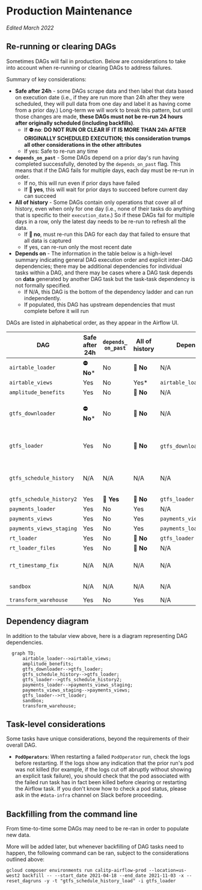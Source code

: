 # Production Maintenance

_Edited March 2022_

## Re-running or clearing DAGs

Sometimes DAGs will fail in production. Below are considerations to take into account when re-running or clearing DAGs to address failures.

Summary of key considerations:
* **Safe after 24h** - some DAGs scrape data and then label that data based on execution date (i.e., if they are run more than 24h after they were scheduled, they will pull data from one day and label it as having come from a prior day.) Long-term we will work to break this pattern, but until those changes are made, **these DAGs must not be re-run 24 hours after originally scheduled (including backfills)**.
    * If **⛔ no**: **DO NOT RUN OR CLEAR IF IT IS MORE THAN 24h AFTER ORIGINALLY SCHEDULED EXECUTION; this consideration trumps all other considerations in the other attributes**
    * If yes: Safe to re-run any time
* **`depends_on_past`** - Some DAGs depend on a prior day's run having completed successfully, denoted by the `depends_on_past` flag. This means that if the DAG fails for multiple days, each day must be re-run in order.
    * If no, this will run even if prior days have failed
    * If **📆 yes**, this will wait for prior days to succeed before current day can succeed
* **All of history** - Some DAGs contain only operations that cover all of history, even when only for one day (i.e., none of their tasks do anything that is specific to their `execution_date`.) So if these DAGs fail for multiple days in a row, only the latest day needs to be re-run to refresh all the data.
    * If **🔂 no**, must re-run this DAG for each day that failed to ensure that all data is captured
    * If yes, can re-run only the most recent date
* **Depends on** - The information in the table below is a high-level summary indicating general DAG execution order and explicit inter-DAG dependencies; there may be additional dependencies for individual tasks within a DAG, and there may be cases where a DAG task depends on **data** generated by another DAG task but the task-task dependency is not formally specified.
    * If N/A, this DAG is the bottom of the dependency ladder and can run independently.
    * If populated, this DAG has upstream dependencies that must complete before it will run


DAGs are listed in alphabetical order, as they appear in the Airflow UI.

| DAG | Safe after 24h | `depends_ on_past` | All of history | Depends on | Notes |
| --- | --- | --- | --- | --- | --- |
`airtable_loader` | **⛔ No*** | No | **🔂 No** | N/A | All tasks are unsafe after 24 hours |
`airtable_views` | Yes | No | Yes* | `airtable_loader` | Latest-only data |
`amplitude_benefits` | Yes | No | **🔂 No** | N/A | |
`gtfs_downloader` | **⛔ No*** | No | **🔂 No** | N/A | Tasks downstream of `download_data` can safely be rerun after 24 hours |
`gtfs_loader` | Yes | No | **🔂 No** | `gtfs_downloader`* | Technically also depends on `gtfs_schedule_history`, not usually an issue |
`gtfs_schedule_history` | N/A | N/A | N/A | N/A | Once-only (defines external tables); does not generally need to be re-run |
`gtfs_schedule_history2` | Yes | **📆 Yes** | **🔂 No** | `gtfs_loader` | |
`payments_loader` | Yes | No | Yes | N/A | |
`payments_views` | Yes | No | Yes | `payments_views_staging`| |
`payments_views_staging` | Yes | No | Yes | `payments_loader` | |
`rt_loader` | Yes | No | **🔂 No** | `gtfs_loader` | |
`rt_loader_files` | Yes | No | **🔂 No** | N/A | |
`rt_timestamp_fix` | N/A | N/A | N/A | N/A | DAG is deprecated but still appears in Airflow UI |
`sandbox` | N/A | N/A | N/A | N/A | Testing only; does not need to be re-run |
`transform_warehouse` | Yes | No | Yes | N/A | Runs dbt warehouse |

## Dependency diagram

In addition to the tabular view above, here is a diagram representing DAG dependencies.

```{mermaid}
  graph TD;
      airtable_loader-->airtable_views;
      amplitude_benefits;
      gtfs_downloader-->gtfs_loader;
      gtfs_schedule_history-->gtfs_loader;
      gtfs_loader-->gtfs_schedule_history2;
      payments_loader-->payments_views_staging;
      payments_views_staging-->payments_views;
      gtfs_loader-->rt_loader;
      sandbox;
      transform_warehouse;
```

## Task-level considerations

Some tasks have unique considerations, beyond the requirements of their overall DAG.

* **`PodOperators`**: When restarting a failed `PodOperator` run, check the logs before restarting. If the logs show any indication that the prior run's pod was not killed (for example, if the logs cut off abruptly without showing an explicit task failure), you should check that the pod associated with the failed run task has in fact been killed before clearing or restarting the Airflow task. If you don't know how to check a pod status, please ask in the `#data-infra` channel on Slack before proceeding.

## Backfilling from the command line

From time-to-time some DAGs may need to be re-ran in order to populate new data.

More will be added later, but whenever backfilling of DAG tasks need to happen, the following command can be ran, subject to the considerations outlined above:

```shell
gcloud composer environments run calitp-airflow-prod --location=us-west2 backfill -- --start_date 2021-04-18 --end_date 2021-11-03 -x --reset_dagruns -y -t "gtfs_schedule_history_load" -i gtfs_loader
```

